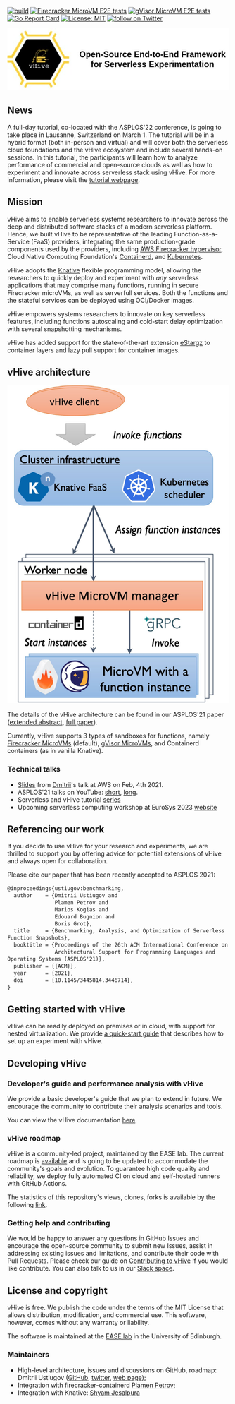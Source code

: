[![build](https://github.com/vhive-serverless/vhive/workflows/vHive%20build%20tests/badge.svg)](https://github.com/vhive-serverless/vhive/actions)
[![Firecracker MicroVM E2E tests](https://github.com/vhive-serverless/vHive/actions/workflows/firecracker_cri_tests.yml/badge.svg)](https://github.com/vhive-serverless/vHive/actions/workflows/firecracker_cri_tests.yml)
[![gVisor MicroVM E2E tests](https://github.com/vhive-serverless/vHive/actions/workflows/gvisor_cri_tests.yml/badge.svg)](https://github.com/vhive-serverless/vHive/actions/workflows/gvisor_cri_tests.yml)
[![Go Report Card](https://goreportcard.com/badge/github.com/vhive-serverless/vhive)](https://goreportcard.com/report/github.com/vhive-serverless/vhive)
[![License: MIT](https://img.shields.io/badge/License-MIT-yellow.svg)](https://opensource.org/licenses/MIT)
<a href="https://twitter.com/intent/follow?screen_name=ease_lab" target="_blank">
<img src="https://img.shields.io/twitter/follow/ease_lab?style=social&logo=twitter" alt="follow on Twitter"></a>

![vHive Header](docs/figures/vhive_hdr.jpg)

## News

A full-day tutorial, co-located with the ASPLOS'22 conference, is going to take place in Lausanne, Switzerland on March 1. The tutorial will be in a hybrid format (both in-person and virtual) and will cover both the serverless cloud foundations and the vHive ecosystem and include several hands-on sessions. In this tutorial, the participants will learn how to analyze performance of commercial and open-source clouds as well as how to experiment and innovate across serverless stack using vHive. For more information, please visit the [tutorial webpage](https://ease-lab.github.io/vhive-asplos22).

## Mission

vHive aims to enable serverless systems researchers to innovate across the deep and distributed software stacks
of a modern serverless platform. Hence, we built vHive to be representative of the leading
Function-as-a-Service (FaaS) providers, integrating the same production-grade components used by the providers, including
[AWS Firecracker hypervisor](https://firecracker-microvm.github.io/),
Cloud Native Computing Foundation's [Containerd](https://containerd.io/),
and [Kubernetes](https://kubernetes.io/). 

vHive adopts the [Knative](https://knative.dev/) flexible programming model, allowing the researchers to quickly deploy
and experiment with *any* serverless applications that may comprise many functions,
running in secure Firecracker microVMs, as well as serverfull services.
Both the functions and the stateful services can be deployed using OCI/Docker images.

vHive empowers systems researchers to innovate on key serverless features,
including functions autoscaling and cold-start delay optimization with several snapshotting mechanisms.

vHive has added support for the state-of-the-art extension [eStargz](https://github.com/containerd/stargz-snapshotter) to container layers and lazy pull support for container images.


## vHive architecture

![vHive Architecture](docs/figures/vhive_architecture.jpg)

The details of the vHive architecture can be found in our ASPLOS'21 paper
([extended abstract](https://asplos-conference.org/abstracts/asplos21-paper212-extended_abstract.pdf),
[full paper](docs/papers/REAP_ASPLOS21.pdf)).

Currently, vHive supports 3 types of sandboxes for functions, namely
[Firecracker MicroVMs](https://firecracker-microvm.github.io/) (default),
[gVisor MicroVMs](https://gvisor.dev/),
and Containerd containers (as in vanilla Knative).


### Technical talks

* [Slides](docs/talks/vHive_REAP_@AWS_04_02_2021.pdf) from
[Dmitrii](https://ustiugov.github.io)'s talk at AWS on Feb, 4th 2021.
* ASPLOS'21 talks on YouTube:
[short](https://www.youtube.com/watch?v=w1vGb0X0SUQ), [long](https://www.youtube.com/watch?v=zfLd_MTGOA8).
* Serverless and vHive tutorial [series](https://www.youtube.com/playlist?list=PLVdxPJaekjWqBsEUwnrYRQCaMqvcDVsBE)
* Upcoming serverless computing workshop at EuroSys 2023 [website](https://vhive-serverless.github.io/sesame-eurosys23)


## Referencing our work

If you decide to use vHive for your research and experiments, we are thrilled to support you by offering
advice for potential extensions of vHive and always open for collaboration.

Please cite our paper that has been recently accepted to ASPLOS 2021:
```
@inproceedings{ustiugov:benchmarking,
  author    = {Dmitrii Ustiugov and
               Plamen Petrov and
               Marios Kogias and
               Edouard Bugnion and
               Boris Grot},
  title     = {Benchmarking, Analysis, and Optimization of Serverless Function Snapshots},
  booktitle = {Proceedings of the 26th ACM International Conference on
               Architectural Support for Programming Languages and Operating Systems (ASPLOS'21)},
  publisher = {{ACM}},
  year      = {2021},
  doi       = {10.1145/3445814.3446714},
}
```


## Getting started with vHive

vHive can be readily deployed on premises or in cloud, with support for nested virtualization.
We provide [a quick-start guide](docs/quickstart_guide.md)
that describes how to set up an experiment with vHive.


## Developing vHive

### Developer's guide and performance analysis with vHive

We provide a basic developer's guide that we plan to extend in future.
We encourage the community to contribute their analysis scenarios and tools.

You can view the vHive documentation [here](https://pkg.go.dev/github.com/vhive-serverless/vhive).

### vHive roadmap

vHive is a community-led project, maintained by the EASE lab.
The current roadmap is [available](https://github.com/vhive-serverless/vhive/projects/1)
and is going to be updated to accommodate the community's goals and evolution.
To guarantee high code quality and reliability, we deploy fully automated CI
on cloud and self-hosted runners with GitHub Actions.

The statistics of this repository's views, clones, forks is available by the following
[link](https://vhive-serverless.github.io/vhive.github.io/vhive-serverless/vhive/latest-report/report.html).


### Getting help and contributing

We would be happy to answer any questions in GitHub Issues and encourage the open-source community
to submit new Issues, assist in addressing existing issues and limitations, and contribute their code with Pull Requests.
Please check our guide on [Contributing to vHive](docs/contributing_to_vhive.md) if you would like contribute.
You can also talk to us in our [Slack space](https://join.slack.com/t/vhivetutorials/shared_invite/zt-1fk4v71gn-nV5oev5sc9F4fePg3_OZMQ).


## License and copyright

vHive is free. We publish the code under the terms of the MIT License that allows distribution, modification, and commercial use.
This software, however, comes without any warranty or liability.

The software is maintained at the [EASE lab](https://easelab.inf.ed.ac.uk/) in the University of Edinburgh.


### Maintainers

* High-level architecture, issues and discussions on GitHub, roadmap: Dmitrii Ustiugov ([GitHub](https://github.com/ustiugov),
[twitter](https://twitter.com/DmitriiUstiugov), [web page](https://ustiugov.github.io));
* Integration with firecracker-containerd [Plamen Petrov](https://github.com/plamenmpetrov);
* Integration with Knative: [Shyam Jesalpura](https://github.com/shyamjesal)
